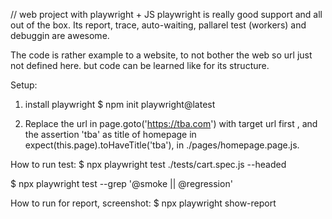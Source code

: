 
// web project with playwright + JS
playwright is really good support and all out of the box. 
Its report, trace, auto-waiting, pallarel test (workers) and debuggin are awesome.

The code is rather example to a website, to not bother the web so url just not defined here.
but code can be learned like for its structure.

Setup: 
1. install playwright 
$ npm init playwright@latest

2. Replace the url in page.goto('https://tba.com') with target url first , and the assertion 'tba' as title of homepage in expect(this.page).toHaveTitle('tba'), in ./pages/homepage.page.js.
 
How to run test:
$ npx playwright test ./tests/cart.spec.js --headed 

$ npx playwright test --grep '@smoke || @regression'

How to run for report, screenshot:
$ npx playwright show-report 
